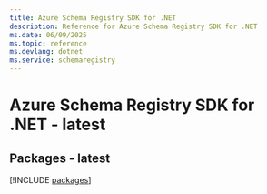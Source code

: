 ```yaml
---
title: Azure Schema Registry SDK for .NET
description: Reference for Azure Schema Registry SDK for .NET
ms.date: 06/09/2025
ms.topic: reference
ms.devlang: dotnet
ms.service: schemaregistry
---
```

# Azure Schema Registry SDK for .NET - latest
## Packages - latest
[!INCLUDE [packages](schema-registry-index.md)]